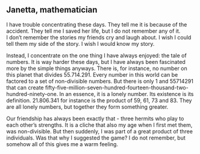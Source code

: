 ## Janetta, mathematician

I have trouble concentrating these days. They tell me it is because of the accident. They tell me I saved her life, but I do not remember any of it.  
I don’t remember the stories my friends cry and laugh about. I wish I could tell them my side of the story. I wish I would know my story.

Instead, I concentrate on the one thing I have always enjoyed: the tale of numbers. It is way harder these days, but I have always been fascinated more by the simple things anyways. There is, for instance, no number on this planet that divides 55.714.291. Every number in this world can be factored to a set of non-divisible numbers. But there is only 1 and 55714291 that can create fifty-five-million-seven-hundred-fourteen-thousand-two-hundred-ninety-one. In an essence, it is a lonely number. Its existence is its definition. 21.806.341 for instance is the product of 59, 61, 73 and 83. They are all lonely numbers, but together they form something greater.

Our friendship has always been exactly that - three hermits who play to each other’s strengths. It is a cliche that also my age when I first met them, was non-divisible. But then suddenly, I was part of a great product of three individuals. Was that why I suggested the game? I do not remember, but somehow all of this gives me a warm feeling.